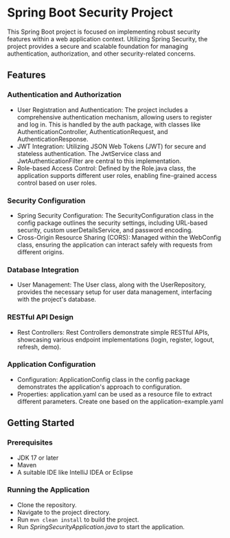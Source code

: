 # Spring Boot Security Project
This Spring Boot project is focused on implementing robust security features within a web application context. Utilizing Spring Security, the project provides a secure and scalable foundation for managing authentication, authorization, and other security-related concerns.

## Features

### Authentication and Authorization
- User Registration and Authentication: The project includes a comprehensive authentication mechanism, allowing users to register and log in. This is handled by the auth package, with classes like AuthenticationController, AuthenticationRequest, and AuthenticationResponse.
- JWT Integration: Utilizing JSON Web Tokens (JWT) for secure and stateless authentication. The JwtService class and JwtAuthenticationFilter are central to this implementation.
- Role-based Access Control: Defined by the Role.java class, the application supports different user roles, enabling fine-grained access control based on user roles.
### Security Configuration
- Spring Security Configuration: The SecurityConfiguration class in the config package outlines the security settings, including URL-based security, custom userDetailsService, and password encoding.
- Cross-Origin Resource Sharing (CORS): Managed within the WebConfig class, ensuring the application can interact safely with requests from different origins.
### Database Integration
- User Management: The User class, along with the UserRepository, provides the necessary setup for user data management, interfacing with the project's database.
### RESTful API Design
- Rest Controllers: Rest Controllers demonstrate simple RESTful APIs, showcasing various endpoint implementations (login, register, logout, refresh, demo).
### Application Configuration
- Configuration: ApplicationConfig class in the config package demonstrates the application's approach to configuration.
- Properties: application.yaml can be used as a resource file to extract different parameters. Create one based on the application-example.yaml

## Getting Started

### Prerequisites
- JDK 17 or later
- Maven
- A suitable IDE like IntelliJ IDEA or Eclipse

### Running the Application
- Clone the repository.
- Navigate to the project directory.
- Run ```mvn clean install``` to build the project.
- Run *SpringSecurityApplication.java* to start the application.
